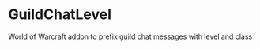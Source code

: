 GuildChatLevel
==============

World of Warcraft addon to prefix guild chat messages with level and class 